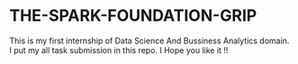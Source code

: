 # THE-SPARK-FOUNDATION-GRIP
This is my first internship of Data Science And Bussiness Analytics domain.
I put my all task submission in this repo.
I Hope you like it !!

